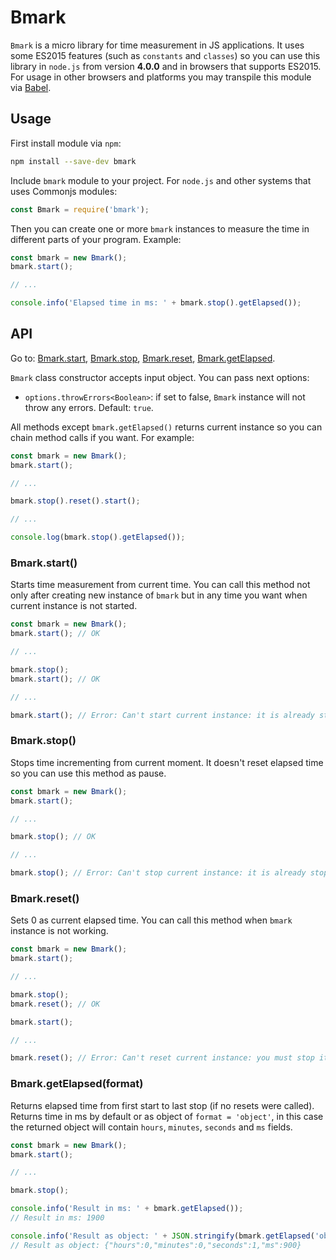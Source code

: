 # Bmark

`Bmark` is a micro library for time measurement in JS applications. It uses some ES2015 features (such as `constants` and `classes`) so you can use this library in `node.js` from version **4.0.0** and in browsers that supports ES2015. For usage in other browsers and platforms you may transpile this module via [Babel](https://babeljs.io/).

## Usage

First install module via `npm`:

```bash
npm install --save-dev bmark
```

Include `bmark` module to your project. For `node.js` and other systems that uses Commonjs modules:
    
```js
const Bmark = require('bmark');
```

Then you can create one or more `bmark` instances to measure the time in different parts of your program. Example:

```js
const bmark = new Bmark();
bmark.start();

// ...

console.info('Elapsed time in ms: ' + bmark.stop().getElapsed());
```

## API

Go to: [Bmark.start](#bmarkstart), [Bmark.stop](#bmarkstop), [Bmark.reset](#bmarkreset), [Bmark.getElapsed](#bmarkgetelapsedformat).

`Bmark` class constructor accepts input object. You can pass next options:
  - `options.throwErrors<Boolean>`: if set to false, `Bmark` instance will not throw any errors. Default: `true`.

All methods except `bmark.getElapsed()` returns current instance so you can chain method calls if you want. For example:

```js
const bmark = new Bmark();
bmark.start();

// ...

bmark.stop().reset().start();

// ...

console.log(bmark.stop().getElapsed());
```

### Bmark.start()

Starts time measurement from current time. You can call this method not only after creating new instance of `bmark` but in any time you want when current instance is not started.

```js
const bmark = new Bmark();
bmark.start(); // OK

// ...

bmark.stop();
bmark.start(); // OK

// ...

bmark.start(); // Error: Can't start current instance: it is already started
```

### Bmark.stop()

Stops time incrementing from current moment. It doesn't reset elapsed time so you can use this method as pause.

```js
const bmark = new Bmark();
bmark.start();

// ...

bmark.stop(); // OK

// ...

bmark.stop(); // Error: Can't stop current instance: it is already stopped
```

### Bmark.reset()

Sets 0 as current elapsed time. You can call this method when `bmark` instance is not working.

```js
const bmark = new Bmark();
bmark.start();

// ...

bmark.stop();
bmark.reset(); // OK

bmark.start();

// ...

bmark.reset(); // Error: Can't reset current instance: you must stop it before
```

### Bmark.getElapsed(format)

Returns elapsed time from first start to last stop (if no resets were called). Returns time in ms by default or as object of `format = 'object'`, in this case the returned object will contain `hours`, `minutes`, `seconds` and `ms` fields.

```js
const bmark = new Bmark();
bmark.start();

// ...

bmark.stop();

console.info('Result in ms: ' + bmark.getElapsed()); 
// Result in ms: 1900

console.info('Result as object: ' + JSON.stringify(bmark.getElapsed('object'))); 
// Result as object: {"hours":0,"minutes":0,"seconds":1,"ms":900}
```
